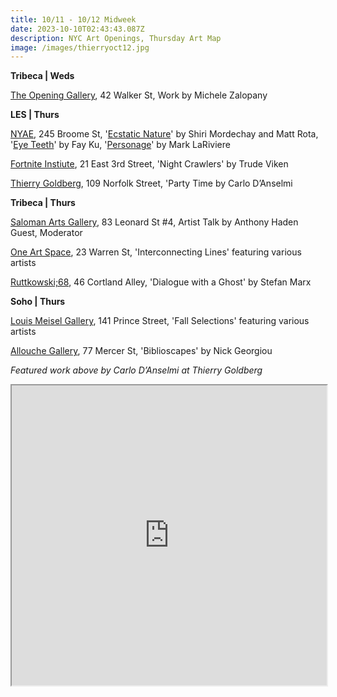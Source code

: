 ```yaml
---
title: 10/11 - 10/12 Midweek
date: 2023-10-10T02:43:43.087Z
description: NYC Art Openings, Thursday Art Map
image: /images/thierryoct12.jpg
---
```

**T﻿ribeca | Weds**

[The Opening Gallery](https://www.theopeninggallery.com/), 42 Walker St, Work by Michele Zalopany

**L﻿ES | Thurs**

[NYAE](https://www.nyartistsequity.org/), 245 Broome St, '[Ecstatic Nature](https://www.nyartistsequity.org/all-events/ecstatic-nature-shiri-mordechay-and-matt-rota)' by Shiri Mordechay and Matt Rota, '[Eye Teeth](https://www.nyartistsequity.org/all-events/project-room-fay-ku-eye-teeth)' by Fay Ku, '[Personage](https://www.nyartistsequity.org/all-events/courtyard-mark-lariviere-personage)' by Mark LaRiviere

[Fortnite Instiute](https://fortnight.institute/exhibitions/79-trude-viken-night-crawlers/), 21 East 3rd Street, 'Night Crawlers' by Trude Viken

[Thierry Goldberg](https://thierrygoldberg.com/exhibitions/86-carlo-d-anselmi-party-time/press_release_text/), 109 Norfolk Street, 'Party Time by Carlo D’Anselmi

**Tribeca | Thurs**

[Saloman Arts Gallery](https://salomonarts.com/the-art-of-code-switching-donald-hershman-september-2023/), 83 Leonard St #4, Artist Talk by Anthony Haden Guest, Moderator

[One Art Space](https://oneartspace.com/upcoming-exhibitions/), 23 Warren St, 'Interconnecting Lines' featuring various artists

[Ruttkowski;68](https://www.ruttkowski68.com/exhibition/dialogue-with-a-ghost/), 46 Cortland Alley, 'Dialogue with a Ghost' by Stefan Marx

**Soho | Thurs**

[Louis Meisel Gallery](https://www.meiselgallery.com/exhibition/fall-selections/), 141 Prince Street, 'Fall Selections' featuring various artists

[Allouche Gallery](https://www.allouchegallery.com/exhibition/biblioscapes/?back=ago), 77 Mercer St, 'Biblioscapes' by Nick Georgiou

*F﻿eatured work above by Carlo D’Anselmi at Thierry Goldberg*

<iframe src="https://www.google.com/maps/d/u/1/embed?mid=1ydQj6pvOfM5rsds2Rd8fmMRQMne8ZZU&ehbc=2E312F" width="100%" height="480"></iframe>
